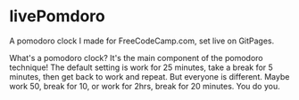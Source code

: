 # livePomdoro

A pomodoro clock I made for FreeCodeCamp.com, set live on GitPages. 

What's a pomodoro clock? It's the main component of the pomodoro technique! The default setting is work for 25 minutes, take a break for 5 minutes, then get back to work and repeat. 
But everyone is different. Maybe work 50, break for 10, or work for 2hrs, break for 20 minutes. You do you. 

